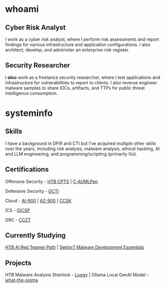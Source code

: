 # whoami

## Cyber Risk Analyst
I work as a cyber risk analyst, where I perform risk assessments and report findings for various infrastructure and application configurations. I also architect, develop, and administer an enterprise risk register. 

## Security Researcher
I ***also*** work as a freelance security researcher, where I test applications and infrastructure for vulnerabilities to report to clients. I also reverse engineer malware samples to share IOCs, artifacts, and TTPs for public threat intelligence consumption.

# systeminfo

## Skills
I have a background in DFIR and CTI but I've acquired multiple other skills over the years, including risk analysis, malware analysis, ethical hacking, AI and LLM engineering, and programming/scripting (primarily Go). 

## Certifications 
Offensive Security - 
[HTB CPTS](https://academy.hackthebox.com/preview/certifications/htb-certified-penetration-testing-specialist) | [C-AI/MLPen](https://secops.group/product/certified-ai-ml-pentester/) 

Defensive Security - 
[GCTI](https://www.giac.org/certifications/cyber-threat-intelligence-gcti/)

Cloud - 
[AI-900](https://learn.microsoft.com/en-us/credentials/certifications/azure-ai-fundamentals/?practice-assessment-type=certification) | [AZ-900](https://learn.microsoft.com/en-us/credentials/certifications/azure-fundamentals/?practice-assessment-type=certification) | [CCSK](https://cloudsecurityalliance.org/education/ccsk)

ICS - 
[GICSP](https://www.giac.org/certifications/global-industrial-cyber-security-professional-gicsp/)

GRC - 
[CCZT](https://cloudsecurityalliance.org/education/cczt?gad_source=1)


## Currently Studying
[HTB AI Red Teamer Path](https://academy.hackthebox.com/path/preview/ai-red-teamer) | [Sektor7 Malware Development Essentials](https://institute.sektor7.net/red-team-operator-malware-development-essentials)

## Projects
HTB Malware Analysis Sherlock - [Loggy](https://app.hackthebox.com/sherlocks/Loggy) | Ollama Local GenAI Model - [what-the-sigma](https://ollama.com/grepStrength/what-the-sigma)
